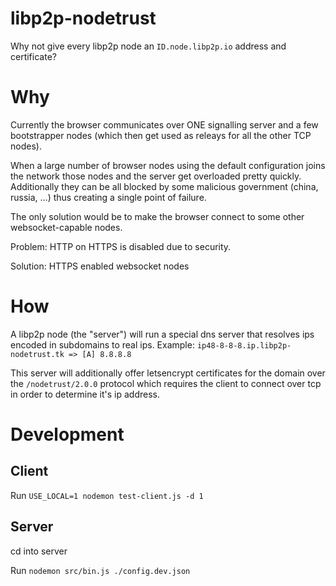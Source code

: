 # libp2p-nodetrust

Why not give every libp2p node an `ID.node.libp2p.io` address and certificate?

# Why

Currently the browser communicates over ONE signalling server and a few bootstrapper nodes (which then get used as releays for all the other TCP nodes).

When a large number of browser nodes using the default configuration joins the network those nodes and the server get overloaded pretty quickly.
Additionally they can be all blocked by some malicious government (china, russia, ...) thus creating a single point of failure.

The only solution would be to make the browser connect to some other websocket-capable nodes.

Problem: HTTP on HTTPS is disabled due to security.

Solution: HTTPS enabled websocket nodes

# How

A libp2p node (the "server") will run a special dns server that resolves ips encoded in subdomains to real ips. Example: `ip48-8-8-8.ip.libp2p-nodetrust.tk => [A] 8.8.8.8`

This server will additionally offer letsencrypt certificates for the domain over the `/nodetrust/2.0.0` protocol which requires the client to connect over tcp in order to determine it's ip address.

<!-- Additionally /nodetrust/discovery/1.0.0/ can be used to discover other nodes using this service (so the browser can find the wss nodes faster) -->

# Development

## Client
Run `USE_LOCAL=1 nodemon test-client.js -d 1`

## Server
cd into server

Run `nodemon src/bin.js ./config.dev.json`
